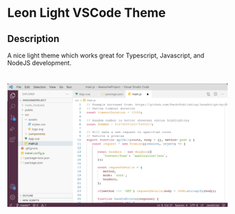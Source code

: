 # Leon Light VSCode Theme

## Description
A nice light theme which works great for Typescript, Javascript, and NodeJS development.
#
![image info](screenshot.png)